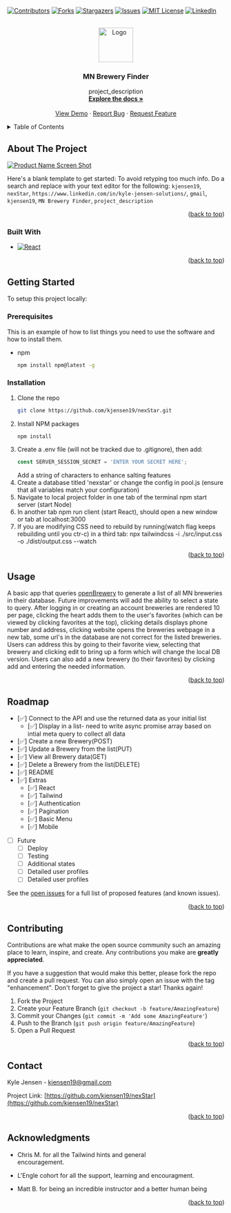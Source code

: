 <!-- Improved compatibility of back to top link: See: https://github.com/othneildrew/Best-README-Template/pull/73 -->
<a name="readme-top"></a>
<!--
*** Thanks for checking out the Best-README-Template. If you have a suggestion
*** that would make this better, please fork the repo and create a pull request
*** or simply open an issue with the tag "enhancement".
*** Don't forget to give the project a star!
*** Thanks again! Now go create something AMAZING! :D
-->



<!-- PROJECT SHIELDS -->
<!--
*** I'm using markdown "reference style" links for readability.
*** Reference links are enclosed in brackets [ ] instead of parentheses ( ).
*** See the bottom of this document for the declaration of the reference variables
*** for contributors-url, forks-url, etc. This is an optional, concise syntax you may use.
*** https://www.markdownguide.org/basic-syntax/#reference-style-links
-->
[![Contributors][contributors-shield]][contributors-url]
[![Forks][forks-shield]][forks-url]
[![Stargazers][stars-shield]][stars-url]
[![Issues][issues-shield]][issues-url]
[![MIT License][license-shield]][license-url]
[![LinkedIn][linkedin-shield]][linkedin-url]



<!-- PROJECT LOGO -->
<br />
<div align="center">
  <a href="https://github.com/kjensen19/nexStar">
    <img src="images/logo.png" alt="Logo" width="80" height="80">
  </a>

<h3 align="center">MN Brewery Finder</h3>

  <p align="center">
    project_description
    <br />
    <a href="https://github.com/kjensen19/nexStar"><strong>Explore the docs »</strong></a>
    <br />
    <br />
    <a href="https://github.com/kjensen19/nexStar">View Demo</a>
    ·
    <a href="https://github.com/kjensen19/nexStar/issues">Report Bug</a>
    ·
    <a href="https://github.com/kjensen19/nexStar/issues">Request Feature</a>
  </p>
</div>



<!-- TABLE OF CONTENTS -->
<details>
  <summary>Table of Contents</summary>
  <ol>
    <li>
      <a href="#about-the-project">About The Project</a>
      <ul>
        <li><a href="#built-with">Built With</a></li>
      </ul>
    </li>
    <li>
      <a href="#getting-started">Getting Started</a>
      <ul>
        <li><a href="#prerequisites">Prerequisites</a></li>
        <li><a href="#installation">Installation</a></li>
      </ul>
    </li>
    <li><a href="#usage">Usage</a></li>
    <li><a href="#roadmap">Roadmap</a></li>
    <li><a href="#contributing">Contributing</a></li>
    <li><a href="#contact">Contact</a></li>
    <li><a href="#acknowledgments">Acknowledgments</a></li>
  </ol>
</details>



<!-- ABOUT THE PROJECT -->
## About The Project

[![Product Name Screen Shot][product-screenshot]](https://example.com)

Here's a blank template to get started: To avoid retyping too much info. Do a search and replace with your text editor for the following: `kjensen19`, `nexStar`, `https://www.linkedin.com/in/kyle-jensen-solutions/`, `gmail`, `kjensen19`, `MN Brewery Finder`, `project_description`

<p align="right">(<a href="#readme-top">back to top</a>)</p>



### Built With

* [![React][React.js]][React-url]

<p align="right">(<a href="#readme-top">back to top</a>)</p>



<!-- GETTING STARTED -->
## Getting Started

To setup this project locally:

### Prerequisites

This is an example of how to list things you need to use the software and how to install them.
* npm
  ```sh
  npm install npm@latest -g
  ```

### Installation

 
1. Clone the repo
   ```sh
   git clone https://github.com/kjensen19/nexStar.git
   ```
2. Install NPM packages
   ```sh
   npm install
   ```
3. Create a .env file (will not be tracked due to .gitignore),
    then add:
   ```js
   const SERVER_SESSION_SECRET = 'ENTER YOUR SECRET HERE';
   ```
   Add a string of characters to enhance salting features
4. Create a database titled 'nexstar' or change the config in pool.js (ensure that all variables match your configuration)
5. Navigate to local project folder in one tab of the terminal npm start server (start Node)
6. In another tab npm run client (start React), should open a new window or tab at localhost:3000
7. If you are modifying CSS need to rebuild by running(watch flag keeps rebuilding until you ctr-c) in a third tab: npx tailwindcss -i ./src/input.css -o ./dist/output.css --watch


<p align="right">(<a href="#readme-top">back to top</a>)</p>



<!-- USAGE EXAMPLES -->
## Usage

A basic app that queries [openBrewery](https://www.openbrewerydb.org/documentation#list-breweries) to generate a list of all MN breweries in their database. Future improvements will add the ability to select a state to query. After logging in or creating an account breweries are rendered 10 per page, clicking the heart adds them to the user's favorites (which can be viewed by clicking favorites at the top), clicking details displays phone number and address, clicking website opens the breweries webpage in a new tab, some url's in the database are not correct for the listed breweries. Users can address this by going to their favorite view, selecting that brewery and clicking edit to bring up a form which will change the local DB version. Users can also add a new brewery (to their favorites) by clicking add and entering the needed information.

<p align="right">(<a href="#readme-top">back to top</a>)</p>



<!-- ROADMAP -->
## Roadmap

- [✅] Connect to the API and use the returned data as your initial list
    - [✅] Display in a list- need to write async promise array based on intial meta query to collect all data
- [✅] Create a new Brewery(POST)
- [✅] Update a Brewery from the list(PUT)
- [✅] View all Brewery data(GET)
- [✅] Delete a Brewery from the list(DELETE)
- [✅] README
- [✅] Extras
    - [✅] React
    - [✅] Tailwind
    - [✅] Authentication
    - [✅] Pagination
    - [✅] Basic Menu
    - [✅] Mobile
- [ ] Future
    - [ ] Deploy
    - [ ] Testing
    - [ ] Additional states
    - [ ] Detailed user profiles
    - [ ] Detailed user profiles

See the [open issues](https://github.com/kjensen19/nexStar/issues) for a full list of proposed features (and known issues).

<p align="right">(<a href="#readme-top">back to top</a>)</p>



<!-- CONTRIBUTING -->
## Contributing

Contributions are what make the open source community such an amazing place to learn, inspire, and create. Any contributions you make are **greatly appreciated**.

If you have a suggestion that would make this better, please fork the repo and create a pull request. You can also simply open an issue with the tag "enhancement".
Don't forget to give the project a star! Thanks again!

1. Fork the Project
2. Create your Feature Branch (`git checkout -b feature/AmazingFeature`)
3. Commit your Changes (`git commit -m 'Add some AmazingFeature'`)
4. Push to the Branch (`git push origin feature/AmazingFeature`)
5. Open a Pull Request

<p align="right">(<a href="#readme-top">back to top</a>)</p>







<!-- CONTACT -->
## Contact

Kyle Jensen - kjensen19@gmail.com

Project Link: [https://github.com/kjensen19/nexStar](https://github.com/kjensen19/nexStar)

<p align="right">(<a href="#readme-top">back to top</a>)</p>



<!-- ACKNOWLEDGMENTS -->
## Acknowledgments
*   Chris M. for all the Tailwind hints and general     
    encouragement.

*   L'Engle cohort for all the support, learning and 
    encouragment.

*   Matt B. for being an incredible instructor and a 
    better human being


<p align="right">(<a href="#readme-top">back to top</a>)</p>



<!-- MARKDOWN LINKS & IMAGES -->
<!-- https://www.markdownguide.org/basic-syntax/#reference-style-links -->
[contributors-shield]: https://img.shields.io/github/contributors/kjensen19/nexStar.svg?style=for-the-badge
[contributors-url]: https://github.com/kjensen19/nexStar/graphs/contributors
[forks-shield]: https://img.shields.io/github/forks/kjensen19/nexStar.svg?style=for-the-badge
[forks-url]: https://github.com/kjensen19/nexStar/network/members
[stars-shield]: https://img.shields.io/github/stars/kjensen19/nexStar.svg?style=for-the-badge
[stars-url]: https://github.com/kjensen19/nexStar/stargazers
[issues-shield]: https://img.shields.io/github/issues/kjensen19/nexStar.svg?style=for-the-badge
[issues-url]: https://github.com/kjensen19/nexStar/issues
[license-shield]: https://img.shields.io/github/license/kjensen19/nexStar.svg?style=for-the-badge
[license-url]: https://github.com/kjensen19/nexStar/blob/master/LICENSE.txt
[linkedin-shield]: https://img.shields.io/badge/-LinkedIn-black.svg?style=for-the-badge&logo=linkedin&colorB=555
[linkedin-url]: https://linkedin.com/in/https://www.linkedin.com/in/kyle-jensen-solutions/
[product-screenshot]: images/screenshot.png
[Next.js]: https://img.shields.io/badge/next.js-000000?style=for-the-badge&logo=nextdotjs&logoColor=white
[Next-url]: https://nextjs.org/
[React.js]: https://img.shields.io/badge/React-20232A?style=for-the-badge&logo=react&logoColor=61DAFB
[React-url]: https://reactjs.org/
[Vue.js]: https://img.shields.io/badge/Vue.js-35495E?style=for-the-badge&logo=vuedotjs&logoColor=4FC08D
[Vue-url]: https://vuejs.org/
[Angular.io]: https://img.shields.io/badge/Angular-DD0031?style=for-the-badge&logo=angular&logoColor=white
[Angular-url]: https://angular.io/
[Svelte.dev]: https://img.shields.io/badge/Svelte-4A4A55?style=for-the-badge&logo=svelte&logoColor=FF3E00
[Svelte-url]: https://svelte.dev/
[Laravel.com]: https://img.shields.io/badge/Laravel-FF2D20?style=for-the-badge&logo=laravel&logoColor=white
[Laravel-url]: https://laravel.com
[Bootstrap.com]: https://img.shields.io/badge/Bootstrap-563D7C?style=for-the-badge&logo=bootstrap&logoColor=white
[Bootstrap-url]: https://getbootstrap.com
[JQuery.com]: https://img.shields.io/badge/jQuery-0769AD?style=for-the-badge&logo=jquery&logoColor=white
[JQuery-url]: https://jquery.com 
